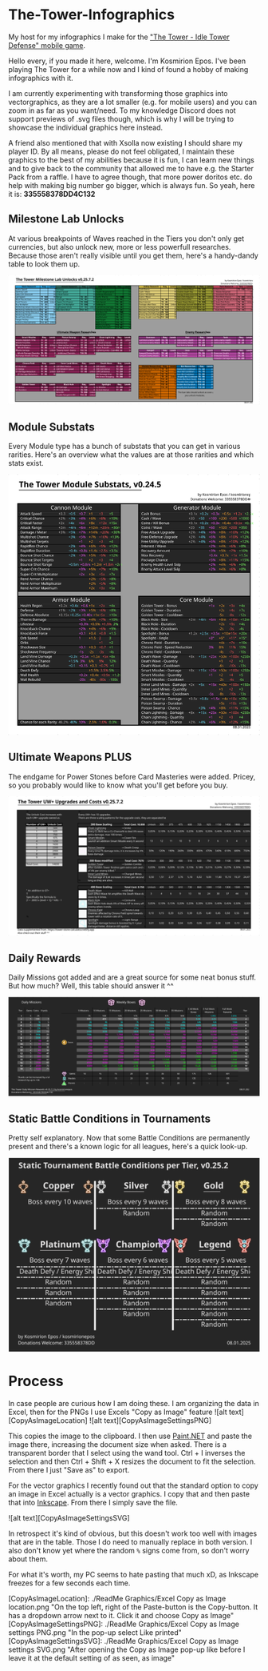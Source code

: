# The-Tower-Infographics
My host for my infographics I make for the ["The Tower - Idle Tower Defense" mobile game](https://play.google.com/store/apps/details?id=com.TechTreeGames.TheTower).

Hello every, if you made it here, welcome. I'm Kosmirion Epos. I've been playing The Tower for a while now and I kind of found a hobby of making infographics with it.

I am currently experimenting with transforming those graphics into vectorgraphics, as they are a lot smaller (e.g. for mobile users) and you can zoom in as far as you want/need. To my knowledge Discord does not support previews of .svg files though, which is why I will be trying to showcase the individual graphics here instead.

A friend also mentioned that with Xsolla now existing I should share my player ID. By all means, please do not feel obligated, I maintain these graphics to the best of my abilities because it is fun, I can learn new things and to give back to the community that allowed me to have e.g. the Starter Pack from a raffle. I have to agree though, that more power doritos etc. do help with making big number go bigger, which is always fun. So yeah, here it is: __335558378DD4C132__

## Milestone Lab Unlocks
At various breakpoints of Waves reached in the Tiers you don't only get currencies, but also unlock new, more or less powerfull researches. Because those aren't really visible until you get them, here's a handy-dandy table to look them up.

![Milestones](./SVGs/MilestoneLabUnlocks.svg)

## Module Substats
Every Module type has a bunch of substats that you can get in various rarities. Here's an overview what the values are at those rarities and which stats exist.

![Substats](./SVGs/Substats.svg)

## Ultimate Weapons PLUS
The endgame for Power Stones before Card Masteries were added. Pricey, so you probably would like to know what you'll get before you buy.

![UWplus](./SVGs/UWplus.svg)

## Daily Rewards
Daily Missions got added and are a great source for some neat bonus stuff. But how much? Well, this table should answer it ^^

![Daily Rewards](./SVGs/DailyRewards.svg)

## Static Battle Conditions in Tournaments
Pretty self explanatory. Now that some Battle Conditions are permanently present and there's a known logic for all leagues, here's a quick look-up.

![StaticBattleConditions](./SVGs/StaticBattleConditions.svg)

# Process
In case people are curious how I am doing these. I am organizing the data in Excel, then for the PNGs I use Excels "Copy as Image" feature
![alt text][CopyAsImageLocation] ![alt text][CopyAsImageSettingsPNG]

This copies the image to the clipboard. I then use [Paint.NET](https://www.getpaint.net/index.html) and paste the image there, increasing the document size when asked. There is a transparent border that I select using the wand tool. Ctrl + I inverses the selection and then Ctrl + Shift + X resizes the document to fit the selection. From there I just "Save as" to export.

For the vector graphics I recently found out that the standard option to copy an image in Excel actually is a vector graphics. I copy that and then paste that into [Inkscape](https://inkscape.org/). From there I simply save the file.

![alt text][CopyAsImageSettingsSVG]

In retrospect it's kind of obvious, but this doesn't work too well with images that are in the table. Those I do need to manually replace in both version. I also don't know yet where the random `%` signs come from, so don't worry about them.

For what it's worth, my PC seems to hate pasting that much xD, as Inkscape freezes for a few seconds each time.

[CopyAsImageLocation]: ./ReadMe Graphics/Excel Copy as Image location.png "On the top left, right of the Paste-button is the Copy-button. It has a dropdown arrow next to it. Click it and choose Copy as Image"
[CopyAsImageSettingsPNG]: ./ReadMe Graphics/Excel Copy as Image settings PNG.png "In the pop-up select Like printed"
[CopyAsImageSettingsSVG]: ./ReadMe Graphics/Excel Copy as Image settings SVG.png "After opening the Copy as Image pop-up like before I leave it at the default setting of as seen, as image"